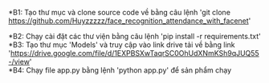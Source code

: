 *B1: Tạo thư mục và clone source code về bằng câu lệnh
'git clone https://github.com/Huyzzzzz/face_recognition_attendance_with_facenet'
                                                                                                                                                                         
*B2: Chạy cài đặt các thư viện bằng câu lệnh
'pip install -r requirements.txt'                                                                                                                                                                     
*B3: Tạo thư mục 'Models' và truy cập vào link drive tải về bằng link 'https://drive.google.com/file/d/1EXPBSXwTaqrSC0OhUdXNmKSh9qJUQ55-/view'                            
*B4: Chạy file app.py bằng lệnh
'python app.py' để sản phẩm chạy
